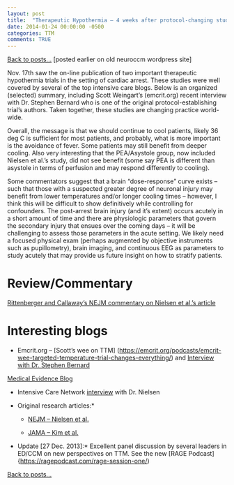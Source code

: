 ```yaml
---
layout: post
title:  "Therapeutic Hypothermia – 4 weeks after protocol-changing studies"
date: 2014-01-24 00:00:00 -0500  
categories: TTM
comments: TRUE
---
```

[Back to posts...](/posts/index.html)
[posted earlier on old neuroccm wordpress site]

Nov. 17th saw the on-line publication of two important therapeutic hypothermia trials in the setting of cardiac arrest. These studies were well covered by several of the top intensive care blogs. Below is an organized (selected) summary, including Scott Weingart’s (emcrit.org) recent interview with Dr. Stephen Bernard who is one of the original protocol-establishing trial’s authors. Taken together, these studies are changing practice world-wide.

Overall, the message is that we should continue to cool patients, likely 36 deg C is sufficient for most patients, and probably, what is more important is the avoidance of fever. Some patients may still benefit from deeper cooling. Also very interesting that the PEA/Asystole group, now included Nielsen et al.’s study, did not see benefit (some say PEA is different than asystole in terms of perfusion and may respond differently to cooling).

Some commentators suggest that a brain “dose-response” curve exists – such that those with a suspected greater degree of neuronal injury may benefit from lower temperatures and/or longer cooling times – however, I think this will be difficult to show definitively while controlling for confounders. The post-arrest brain injury (and it’s extent) occurs acutely in a short amount of time and there are physiologic parameters that govern the secondary injury that ensues over the coming days – it will be challenging to assess those parameters in the acute setting. We likely need a focused physical exam (perhaps augmented by objective instruments such as pupillometry), brain imaging, and continuous EEG as parameters to study acutely that may provide us future insight on how to stratify patients.

# Review/Commentary #

[Rittenberger and Callaway’s NEJM commentary on Nielsen et al.’s article](https://www.nejm.org/doi/full/10.1056/NEJMe1312700)


# Interesting blogs #

* Emcrit.org – [Scott’s wee on TTM] (https://emcrit.org/podcasts/emcrit-wee-targeted-temperature-trial-changes-everything/) and [Interview with Dr. Stephen Bernard](https://emcrit.org/podcasts/post-arrest-care-2013-i/)

[Medical Evidence Blog](https://medicalevidence.blogspot.com.au/2013/11/chill-out-homeopathic-hypothermia-after.html)

* Intensive Care Network [interview](https://intensivecarenetwork.com/index.php/icn-activities/icn-podcasts/796-niklas-nielsen-interview-1-week-post-ttm-publication) with Dr. Nielsen

* Original research articles:*

  * [NEJM – Nielsen et al.](https://www.nejm.org/doi/full/10.1056/NEJMoa1310519?query=featured_home#t=article)

  * [JAMA – Kim et al.](https://jama.jamanetwork.com/article.aspx?articleid=1778673)

* Update [27 Dec. 2013]:* Excellent panel discussion by several leaders in ED/CCM on new perspectives on TTM. See the new [RAGE Podcast]{https://ragepodcast.com/rage-session-one/)

[Back to posts...](/posts/index.html)
